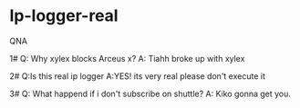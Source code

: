 # Ip-logger-real





QNA



1#
Q: Why xylex blocks Arceus x?
A: Tiahh broke up with xylex


2#
Q:Is this real ip logger
A:YES! its very real please don't execute it

3#
Q: What happend if i don't subscribe on shuttle?
A: Kiko gonna get you.


